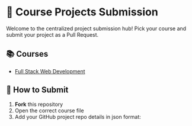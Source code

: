 # 🚀 Course Projects Submission

Welcome to the centralized project submission hub! Pick your course and submit your project as a Pull Request.

## 📚 Courses
- [Full Stack Web Development](full-stack-web-development_37.json)

## 📌 How to Submit

1. **Fork** this repository
2. Open the correct course file
3. Add your GitHub project repo details in json format:
   ```json
   
  
